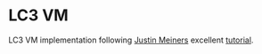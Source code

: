 # LC3 VM

LC3 VM implementation following [Justin Meiners](https://justinmeiners.github.io) excellent [tutorial](https://justinmeiners.github.io/lc3-vm).

